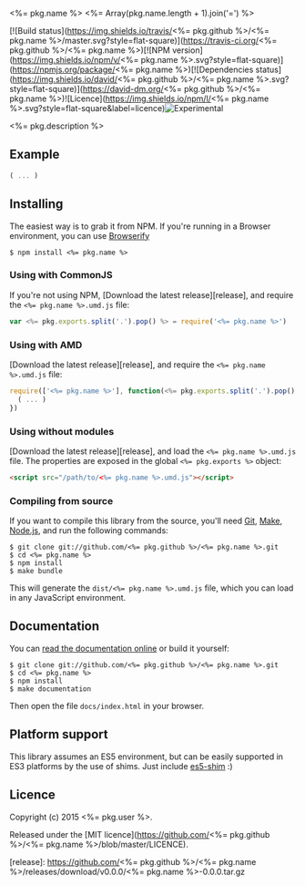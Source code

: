 <%= pkg.name %>
<%= Array(pkg.name.length + 1).join('=') %>

[![Build status](https://img.shields.io/travis/<%= pkg.github %>/<%= pkg.name %>/master.svg?style=flat-square)](https://travis-ci.org/<%= pkg.github %>/<%= pkg.name %>)[![NPM version](https://img.shields.io/npm/v/<%= pkg.name %>.svg?style=flat-square)](https://npmjs.org/package/<%= pkg.name %>)[![Dependencies status](https://img.shields.io/david/<%= pkg.github %>/<%= pkg.name %>.svg?style=flat-square)](https://david-dm.org/<%= pkg.github %>/<%= pkg.name %>)![Licence](https://img.shields.io/npm/l/<%= pkg.name %>.svg?style=flat-square&label=licence)![Experimental](https://img.shields.io/badge/stability-experimental-orange.svg?style=flat-square)


<%= pkg.description %>


## Example

```js
( ... )
```


## Installing

The easiest way is to grab it from NPM. If you're running in a Browser
environment, you can use [Browserify][]

    $ npm install <%= pkg.name %>


### Using with CommonJS

If you're not using NPM, [Download the latest release][release], and require
the `<%= pkg.name %>.umd.js` file:

```js
var <%= pkg.exports.split('.').pop() %> = require('<%= pkg.name %>')
```


### Using with AMD

[Download the latest release][release], and require the `<%= pkg.name %>.umd.js`
file:

```js
require(['<%= pkg.name %>'], function(<%= pkg.exports.split('.').pop() %>) {
  ( ... )
})
```


### Using without modules

[Download the latest release][release], and load the `<%= pkg.name %>.umd.js`
file. The properties are exposed in the global `<%= pkg.exports %>` object:

```html
<script src="/path/to/<%= pkg.name %>.umd.js"></script>
```


### Compiling from source

If you want to compile this library from the source, you'll need [Git][],
[Make][], [Node.js][], and run the following commands:

    $ git clone git://github.com/<%= pkg.github %>/<%= pkg.name %>.git
    $ cd <%= pkg.name %>
    $ npm install
    $ make bundle
    
This will generate the `dist/<%= pkg.name %>.umd.js` file, which you can load in
any JavaScript environment.

    
## Documentation

You can [read the documentation online][docs] or build it yourself:

    $ git clone git://github.com/<%= pkg.github %>/<%= pkg.name %>.git
    $ cd <%= pkg.name %>
    $ npm install
    $ make documentation

Then open the file `docs/index.html` in your browser.


## Platform support

This library assumes an ES5 environment, but can be easily supported in ES3
platforms by the use of shims. Just include [es5-shim][] :)


## Licence

Copyright (c) 2015 <%= pkg.user %>.

Released under the [MIT licence](https://github.com/<%= pkg.github %>/<%= pkg.name %>/blob/master/LICENCE).

<!-- links -->
[Fantasy Land]: https://github.com/fantasyland/fantasy-land
[Browserify]: http://browserify.org/
[Git]: http://git-scm.com/
[Make]: http://www.gnu.org/software/make/
[Node.js]: http://nodejs.org/
[es5-shim]: https://github.com/kriskowal/es5-shim
[docs]: http://folktalegithubio.readthedocs.io/en/latest/index.html
<!-- [release: https://github.com/<%= pkg.github %>/<%= pkg.name %>/releases/download/v$VERSION/<%= pkg.name %>-$VERSION.tar.gz] -->
[release]: https://github.com/<%= pkg.github %>/<%= pkg.name %>/releases/download/v0.0.0/<%= pkg.name %>-0.0.0.tar.gz
<!-- [/release] -->
